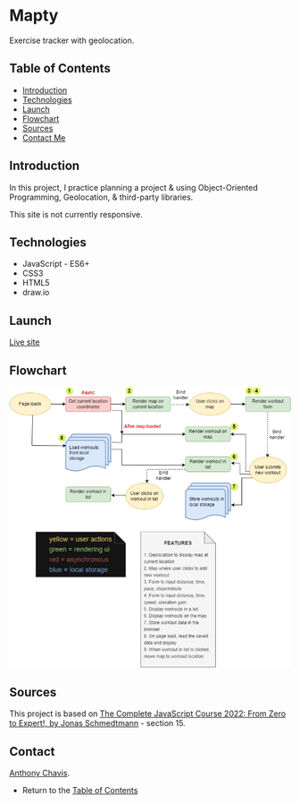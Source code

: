 # Mapty

Exercise tracker with geolocation.

## Table of Contents

-   [Introduction](#introduction)
-   [Technologies](#technologies)
-   [Launch](#launch)
-   [Flowchart]()
-   [Sources](#sources)
-   [Contact Me](#contact)

## Introduction

In this project, I practice planning a project & using Object-Oriented Programming, Geolocation, & third-party libraries.

This site is not currently responsive.

## Technologies

-   JavaScript - ES6+
-   CSS3
-   HTML5
-   draw.io

## Launch

[Live site][live-site]

## Flowchart

![Flowchart][flowchart]

## Sources

This project is based on [The Complete JavaScript Course 2022: From Zero to Expert!, by Jonas Schmedtmann][lesson-site] - section 15.

## Contact

[Anthony Chavis][email].

-   Return to the [Table of Contents](#table-of-contents)

[live-site]: https://anthonychavis.github.io/mapty/
[flowchart]: resources/pngMaptyFlowchart.png
[lesson-site]: https://www.udemy.com/course/the-complete-javascript-course/
[email]: gitanthony@yahoo.com
